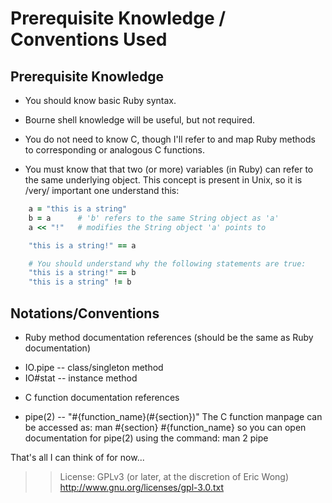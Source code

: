 Prerequisite Knowledge / Conventions Used
=========================================

Prerequisite Knowledge
----------------------

* You should know basic Ruby syntax.

* Bourne shell knowledge will be useful, but not required.

* You do not need to know C, though I'll refer to and map Ruby methods to corresponding or analogous C functions.

* You must know that that two (or more) variables (in Ruby) can refer to the same underlying object.  This concept is present in Unix, so it is /very/ important one understand this:
```ruby
    a = "this is a string"
    b = a      # 'b' refers to the same String object as 'a'
    a << "!"   # modifies the String object 'a' points to

    "this is a string!" == a

    # You should understand why the following statements are true:
    "this is a string!" == b
    "this is a string" != b
```
Notations/Conventions
---------------------
* Ruby method documentation references (should be the same as Ruby documentation)

 - IO.pipe -- class/singleton method
 - IO#stat -- instance method

* C function documentation references

 - pipe(2) -- "#{function_name}(#{section})"
               The C function manpage can be accessed as:
                    man #{section} #{function_name}
               so you can open documentation for pipe(2) using
               the command: man 2 pipe


That's all I can think of for now...


>>License: GPLv3 (or later, at the discretion of Eric Wong)
>>http://www.gnu.org/licenses/gpl-3.0.txt
